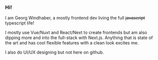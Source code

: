 <!--
**georgwindhaber/georgwindhaber** is a ✨ _special_ ✨ repository because its `README.md` (this file) appears on your GitHub profile.

Here are some ideas to get you started:

- 🔭 I’m currently working on ...
- 🌱 I’m currently learning ...
- 👯 I’m looking to collaborate on ...
- 🤔 I’m looking for help with ...
- 💬 Ask me about ...
- 📫 How to reach me: ...
- 😄 Pronouns: ...
- ⚡ Fun fact: ...
-->

### Hi!

I am Georg Windhaber, a mostly frontend dev living the full ~~javascript~~ typescript life!

I mostly use Vue/Nuxt and React/Next to create frontends but am also dipping more and into the full-stack with Next.js. Anything that is state of the art and has cool flexible features with a clean look excites me.

I also do UI/UX designing but not here on github.
